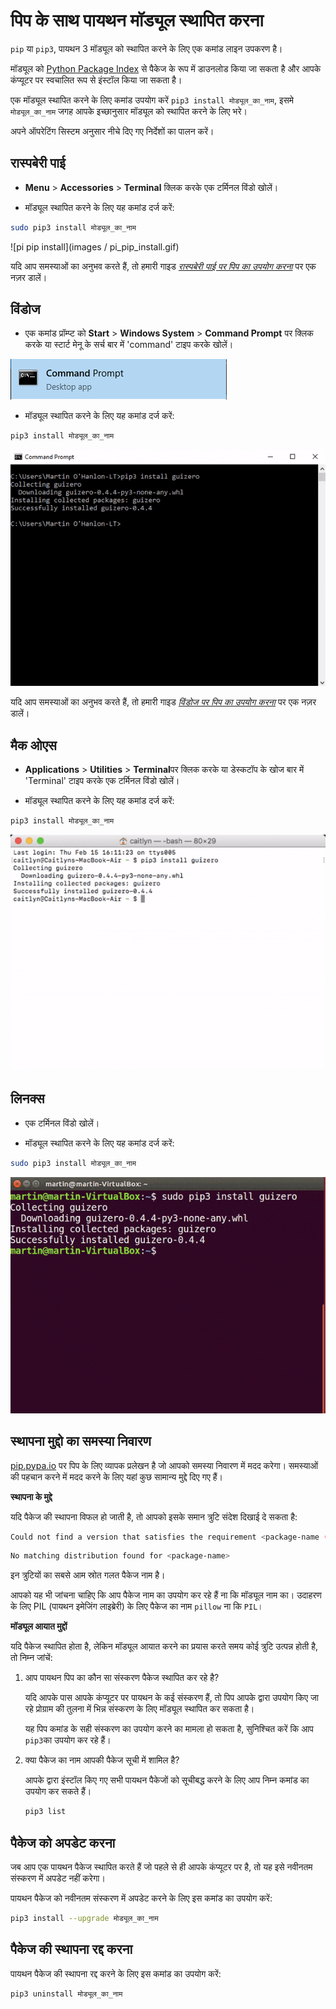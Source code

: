 # पिप के साथ पायथन मॉड्यूल स्थापित करना

`pip` या `pip3`, पायथन 3 मॉड्यूल को स्थापित करने के लिए एक कमांड लाइन उपकरण है।

मॉड्यूल को [Python Package Index](https://pypi.python.org/pypi) से पैकेज के रूप में डाउनलोड किया जा सकता है और आपके कंप्यूटर पर स्वचालित रूप से इंस्टॉल किया जा सकता है।

एक मॉड्यूल स्थापित करने के लिए कमांड उपयोग करें `pip3 install मोड्यूल_का_नाम`, इसमे `मोड्यूल_का_नाम` जगह आपके इच्छानुसार मॉड्यूल को स्थापित करने के लिए भरे।

अपने ऑपरेटिंग सिस्टम अनुसार नीचे दिए गए निर्देशों का पालन करें।

## रास्पबेरी पाई

+ **Menu** > **Accessories** > **Terminal** क्लिक करके एक टर्मिनल विंडो खोलें।

+ मॉड्यूल स्थापित करने के लिए यह कमांड दर्ज करें:

```bash
sudo pip3 install मोड्यूल_का_नाम
```

![pi pip install](images / pi_pip_install.gif)

यदि आप समस्याओं का अनुभव करते हैं, तो हमारी गाइड [_रास्पबेरी पाई पर पिप का उपयोग करना_](https://projects.raspberrypi.org/en/projects/using-pip-on-raspberry-pi) पर एक नज़र डालें।

## विंडोज

+ एक कमांड प्रॉम्प्ट को **Start** > **Windows System** > **Command Prompt** पर क्लिक करके या स्टार्ट मेनू के सर्च बार में 'command' टाइप करके खोलें।

![windows command prompt](images/windows_command_prompt_app.PNG)

+ मॉड्यूल स्थापित करने के लिए यह कमांड दर्ज करें:

```bash
pip3 install मोड्यूल_का_नाम
```

![windows pip install](images/windows_pip_install.gif)

यदि आप समस्याओं का अनुभव करते हैं, तो हमारी गाइड [_विंडोज पर पिप का उपयोग करना_](https://projects.raspberrypi.org/en/projects/using-pip-on-windows) पर एक नज़र डालें।

## मैक ओएस

+ **Applications** > **Utilities** > **Terminal**पर क्लिक करके या डेस्कटॉप के खोज बार में 'Terminal' टाइप करके एक टर्मिनल विंडो खोलें।

+ मॉड्यूल स्थापित करने के लिए यह कमांड दर्ज करें:

```bash
pip3 install मोड्यूल_का_नाम
```

![mac pip install](images/mac_pip_install.gif)

## लिनक्स

+ एक टर्मिनल विंडो खोलें।

+ मॉड्यूल स्थापित करने के लिए यह कमांड दर्ज करें:

```bash
sudo pip3 install मोड्यूल_का_नाम
```

![linux pip install](images/linux_pip_install.gif)

## स्थापना मुद्दो का समस्या निवारण

[pip.pypa.io](https://pip.pypa.io) पर पिप के लिए व्यापक प्रलेखन है जो आपको समस्या निवारण में मदद करेगा। समस्याओं की पहचान करने में मदद करने के लिए यहां कुछ सामान्य मुद्दे दिए गए हैं।

**स्थापना के मुद्दे**

यदि पैकेज की स्थापना विफल हो जाती है, तो आपको इसके समान त्रुटि संदेश दिखाई दे सकता है:

```bash
Could not find a version that satisfies the requirement <package-name (from versions: )>
```

```bash
No matching distribution found for <package-name>
```

इन त्रुटियों का सबसे आम स्रोत गलत पैकेज नाम है।

आपको यह भी जांचना चाहिए कि आप पैकेज नाम का उपयोग कर रहे हैं ना कि मॉड्यूल नाम का। उदाहरण के लिए PIL (पायथन इमेजिंग लाइब्रेरी) के लिए पैकेज का नाम ` pillow ` ना कि `PIL`।

**मॉड्यूल आयात मुद्दों**

यदि पैकेज स्थापित होता है, लेकिन मॉड्यूल आयात करने का प्रयास करते समय कोई त्रुटि उत्पन्न होती है, तो निम्न जांचें:

1. आप पायथन पिप का कौन सा संस्करण पैकेज स्थापित कर रहे है?

    यदि आपके पास आपके कंप्यूटर पर पायथन के कई संस्करण हैं, तो पिप आपके द्वारा उपयोग किए जा रहे प्रोग्राम की तुलना में भिन्न संस्करण के लिए मॉड्यूल स्थापित कर सकता है।

    यह पिप कमांड के सही संस्करण का उपयोग करने का मामला हो सकता है, सुनिश्चित करें कि आप `pip3`का उपयोग कर रहे हैं।

2. क्या पैकेज का नाम आपकी पैकेज सूची में शामिल है?

    आपके द्वारा इंस्टॉल किए गए सभी पायथन पैकेजों को सूचीबद्ध करने के लिए आप निम्न कमांड का उपयोग कर सकते हैं।

    ```bash
    pip3 list
    ```

## पैकेज को अपडेट करना

जब आप एक पायथन पैकेज स्थापित करते हैं जो पहले से ही आपके कंप्यूटर पर है, तो यह इसे नवीनतम संस्करण में अपडेट नहीं करेगा।

पायथन पैकेज को नवीनतम संस्करण में अपडेट करने के लिए इस कमांड का उपयोग करें:

```bash
pip3 install --upgrade मोड्यूल_का_नाम 
```

## पैकेज की स्थापना रद्द करना

पायथन पैकेज की स्थापना रद्द करने के लिए इस कमांड का उपयोग करें:

```bash
pip3 uninstall मोड्यूल_का_नाम
```
